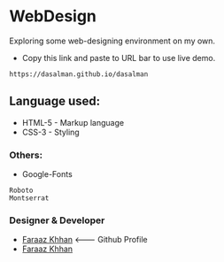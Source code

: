 # WebDesign
Exploring some web-designing environment on my own.
* Copy this link and paste to URL bar to use live demo.
```
https://dasalman.github.io/dasalman
```

## Language used:
* HTML-5 - Markup language
* CSS-3  - Styling

### Others:
* Google-Fonts
```
Roboto
Montserrat
```

### Designer & Developer
* [Faraaz Khhan](https://www.github.io/FaraazKhhan) <--- Github Profile
* [Faraaz Khhan](https://www.instagram.com/justfaraaz) 
